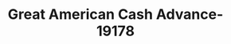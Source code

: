 ---
f_zip-code: 60415
f_state-code: IL
title: Great American Cash Advance-19178
f_phone: 708-857-8400
f_city-only: Chicago Ridge
f_address: 9980 Ridgeland Avenue Chicago Ridge
f_location-unique-id: '19178'
slug: great-american-cash-advance-19178
updated-on: '2024-05-30T13:46:58.046Z'
created-on: '2024-05-30T13:36:59.803Z'
published-on: '2024-05-30T13:54:32.469Z'
f_city-state: cms/city/chicago-ridge-il.md
f_company: cms/company/great-american-cash-advance.md
f_state: cms/state/illinois.md
layout: '[payday-loan].html'
tags: payday-loan
---